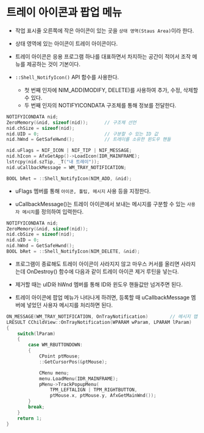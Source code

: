 # 트레이 아이콘과 팝업 메뉴
- 작업 표시줄 오른쪽에 작은 아이콘이 있는 곳을 `상태 영역(Staus Area)`이라 한다.

- 상태 영역에 있는 아이콘이 트레이 아이콘이다.

- 트레이 아이콘은 응용 프로그램 하나를 대표하면서 차지하는 공간이 적어서 조작 메뉴를 제공하는 것이 기본이다.

- `::Shell_NotifyIcon()` API 함수를 사용한다.
    - 첫 번째 인자에 NIM_ADD(MODIFY, DELETE)를 사용하여 추가, 수정, 삭제할 수 있다.
    - 두 번째 인자의 NOTIFYICONDATA 구조체를 통해 정보를 전달한다.

```C++
NOTIFYICONDATA nid;
ZeroMemory(&nid, sizeof(nid));      // 구조체 선언
nid.chSize = sizeof(nid);           
nid.UID = 0;                        // 구분할 수 있는 ID 값
nid.hWnd = GetSafeHwnd();           // 트레이를 소유한 윈도우 핸들

nid.uFlags = NIF_ICON | NIF_TIP | NIF_MESSAGE;
nid.hIcon = AfxGetApp()->LoadIcon(IDR_MAINFRAME);
lstrcpy(nid.szTip, _T("내 트레이"));
nid.uCallbackMessage = WM_TRAY_NOTIFICATION;

BOOL bRet = ::Shell_NotifyIcon(NIM_ADD, &nid);
```
- uFlags 멤버를 통해 `아이콘, 툴팁, 메시지` 사용 등을 지정한다.

- uCallbackMessage()는 트레이 아이콘에서 보내는 메시지를 구분할 수 있는 `사용자 메시지`를 정의하여 입력한다.

```C++
NOTIFYICONDATA nid;
ZeroMemory(&nid, sizeof(nid));
nid.cbSize = sizeof(nid);
nid.uID = 0;
nid.hWnd = GetSafeHwnd();
BOOL bRet = ::Shell_NotifyIcon(NIM_DELETE, &nid);
```
- 프로그램이 종료해도 트레이 아이콘이 사라지지 않고 마우스 커서를 올리면 사라지는데 OnDestroy() 함수에 다음과 같이 트레이 아이콘 제거 루틴을 넣는다.

- 제거할 때는 uID와 hWnd 멤버를 통해 ID와 윈도우 핸들값만 넘겨주면 된다.
- 트레이 아이콘에 팝업 메뉴가 나타나게 하려면, 등록할 때 uCallbackMessage 멤버에 넣었던 사용자 메시지를 처리하면 된다.


```C++
ON_MESSAGE(WM_TRAY_NOTIFICATION, OnTrayNotification)        // 메시지 맵
LRESULT CChildView::OnTrayNotification(WPARAM wParam, LPARAM lParam)
{
    switch(lParam)
    {
        case WM_RBUTTONDOWN:
        {
            CPoint ptMouse;
            ::GetCursorPos(&ptMouse);

            CMenu menu;
            menu.LoadMenu(IDR_MAINFRAME);
            pMenu->TrackPopupMenu(
                TPM_LEFTALIGN | TPM_RIGHTBUTTON,
                ptMouse.x, ptMouse.y, AfxGetMainWnd());
        }
        break;
    }
    return 1;
}
```
